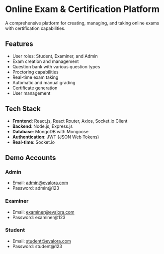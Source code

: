 # Online Exam & Certification Platform

A comprehensive platform for creating, managing, and taking online exams with certification capabilities.

## Features

- User roles: Student, Examiner, and Admin
- Exam creation and management
- Question bank with various question types
- Proctoring capabilities
- Real-time exam taking
- Automatic and manual grading
- Certificate generation
- User management

## Tech Stack

- **Frontend**: React.js, React Router, Axios, Socket.io Client
- **Backend**: Node.js, Express.js
- **Database**: MongoDB with Mongoose
- **Authentication**: JWT (JSON Web Tokens)
- **Real-time**: Socket.io

## Demo Accounts

### Admin
- Email: admin@evalora.com
- Password: admin@123

### Examiner
- Email: examiner@evalora.com
- Password: examiner@123

### Student
- Email: student@evalora.com
- Password: student@123

